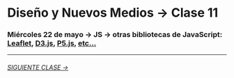# Diseño y Nuevos Medios → Clase 11  

### Miércoles 22 de mayo → JS → otras bibliotecas de JavaScript: [Leaflet](https://leafletjs.com/), [D3.js](https://d3js.org/), [P5.js](https://p5js.org/es/), [etc…](https://www.javascripting.com/)


- - - - - - - 

###### [SIGUIENTE CLASE →](https://github.com/profesorfaco/dno037-2019/tree/gh-pages/clase-12)
